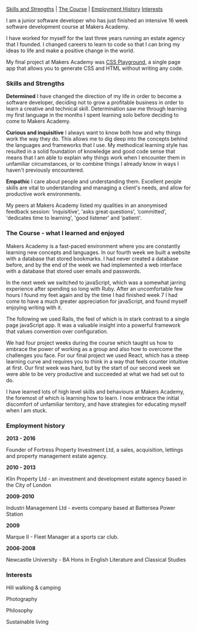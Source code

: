 [Skills and Strengths](#skills-and-strengths) | [The Course](\the-course---what-i-learned-and-and-enjoyed) | [Employment History](#employment-history) [Interests](#interests)

I am a junior software developer who has just finished an intensive 16 week software development course at Makers Academy.

I have worked for myself for the last three years running an estate agency that I founded. I changed careers to learn to code so that I can bring my ideas to life and make a positive change in the world.

My final project at Makers Academy was [CSS Playground](https://css-play.herokuapp.com), a single page app that allows you to generate CSS and HTML without writing any code.

### Skills and Strengths

**Determined**
I have changed the direction of my life in order to become a software developer, deciding not to grow a profitable business in order to learn a creative and technical skill. Determination saw me through learning my first language in the months I spent learning solo before deciding to come to Makers Academy.

**Curious and inquisitive**
I always want to know both how and why things work the way they do. This allows me to dig deep into the concepts behind the languages and frameworks that I use. My methodical learning style has resulted in a solid foundation of knowledge and good code sense that means that I am able to explain why things work when I encounter them in unfamiliar circumstances, or to combine things I already know in ways I haven't previously encountered.

**Empathic**
I care about people and understanding them. Excellent people skills are vital to understanding and managing a client's needs, and allow for productive work environments.

My peers at Makers Academy listed my qualities in an anonymised feedback session: ‘inquisitive', 'asks great questions', ‘committed', 'dedicates time to learning', 'good listener' and ‘patient'.

### The Course - what I learned and enjoyed

Makers Academy is a fast-paced environment where you are constantly learning new concepts and languages. In our fourth week we built a website with a database that stored bookmarks. I had never created a database before, and by the end of the week we had implemented a web interface with a database that stored user emails and passwords.

In the next week we switched to javaScript, which was a somewhat jarring experience after spending so long with Ruby. After an uncomfortable few hours I found my feet again and by the time I had finished week 7 I had come to have a much greater appreciation for javaScript, and found myself enjoying writing with it.

The following we used Rails, the feel of which is in stark contrast to a single page javaScript app. It was a valuable insight into a powerful framework that values convention over configuration.

We had four project weeks during the course which taught us how to embrace the power of working as a group and also how to overcome the challenges you face. For our final project we used React, which has a steep learning curve and requires you to think in a way that feels counter intuitive at first. Our first week was hard, but by the start of our second week we were able to be very productive and succeeded at what we had set out to do.

I have learned lots of high level skills and behaviours at Makers Academy, the foremost of which is learning how to learn. I now embrace the initial discomfort of unfamiliar territory, and have strategies for educating myself when I am stuck.

### Employment history

**2013 - 2016**

Founder of Fortress Property Investment Ltd, a sales, acquisition, lettings and property management estate agency.

**2010 - 2013**

Klin Property Ltd - an investment and development estate agency based in the City of London

**2009-2010**

Industri Management Ltd - events company based at Battersea Power Station

**2009**

Marque II - Fleet Manager at a sports car club.

**2006-2008**

Newcastle University - BA Hons in English Literature and Classical Studies


### Interests

Hill walking & camping

Photography

Philosophy

Sustainable living
